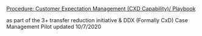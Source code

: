 
[Procedure: Customer Expectation Management (CXD Capability)/ Playbook](https://internal.support.services.microsoft.com/en-us/help/4570410)

as part of the 3+ transfer reduction initiative &  DDX (Formally CxD) Case Management Pilot
updated 10/7/2020